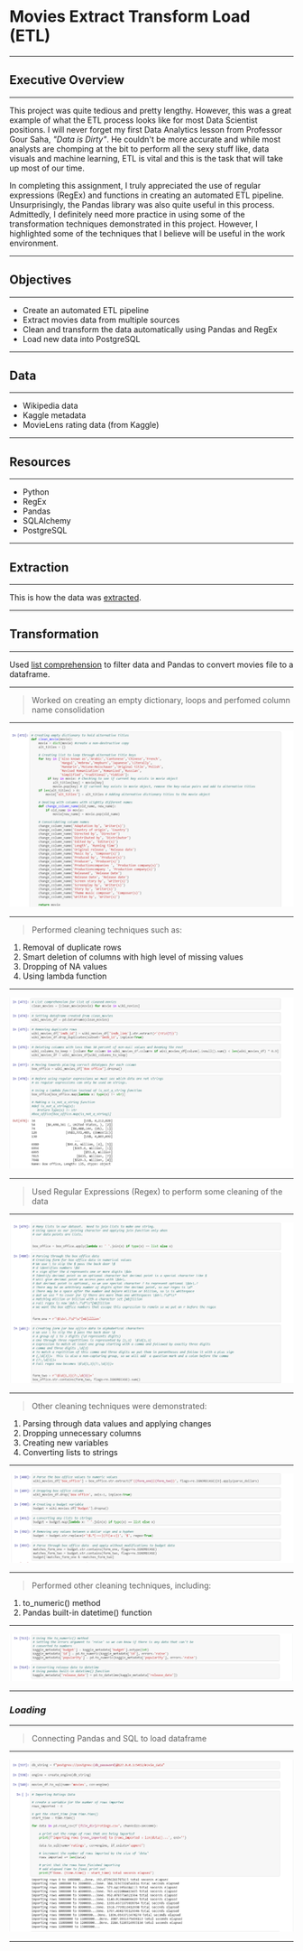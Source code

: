 # Movies Extract Transform Load (ETL)
-------------------------
## Executive Overview ##
-------------------------
This project was quite tedious and pretty lengthy.  However, this was a great example of what the ETL
process looks like for most Data Scientist positions.  I will never forget my first Data Analytics lesson
from Professor Gour Saha, _"Data is Dirty"_.  He couldn't be more accurate and while most analysts are
chomping at the bit to perform all the sexy stuff like, data visuals and machine learning, ETL is vital 
and this is the task that will take up most of our time.

In completing this assignment, I truly appreciated the use of regular expressions (RegEx) and functions in 
creating an automated ETL pipeline.  Unsurprisingly, the Pandas library was also quite useful in this process.
Admittedly, I definitely need more practice in using some of the transformation techniques demonstrated in 
this project. However, I highlighted some of the techniques that I believe will be useful in the work 
environment.

-----------------
## Objectives ##
-----------------
* Create an automated ETL pipeline
* Extract movies data from multiple sources
* Clean and transform the data automatically using Pandas and RegEx
* Load new data into PostgreSQL

-----------
## Data ## 
-----------
* Wikipedia data
* Kaggle metadata
* MovieLens rating data (from Kaggle)

----------------
## Resources ##
----------------
* Python
* RegEx
* Pandas
* SQLAlchemy
* PostgreSQL

-----------------
## Extraction ##
-----------------
This is how the data was [extracted](https://github.com/GR8505/Movies-ETL/blob/master/Images/Extraction.png).

---------------------
## Transformation ##
---------------------
Used [list comprehension](https://github.com/GR8505/Movies-ETL/blob/master/Images/Transformation1.png) to filter data and  Pandas to convert movies file to a dataframe.

---------------------------------------------------------------------------------------------------
> Worked on creating an empty dictionary, loops and perfomed column name consolidation
---------------------------------------------------------------------------------------------------
![](https://github.com/GR8505/Movies-ETL/blob/master/Images/Transformation2.png)


---------------------------------------------------------------------------------------------------
> Performed cleaning techniques such as:
1. Removal of duplicate rows
2. Smart deletion of columns with high level of missing values
3. Dropping of NA values
4. Using lambda function
---------------------------------------------------------------------------------------------------
![](https://github.com/GR8505/Movies-ETL/blob/master/Images/Transformation3.png)


---------------------------------------------------------------------------------------------------
> Used Regular Expressions (Regex) to perform some cleaning of the data
--------------------------------------------------------------------------------------------------
![](https://github.com/GR8505/Movies-ETL/blob/master/Images/Transformation4.png)


--------------------------------------------------------------------------------------------
> Other cleaning techniques were demonstrated:
1) Parsing through data values and applying changes
2) Dropping unnecessary columns
3) Creating new variables
4) Converting lists to strings
-------------------------------------------------------------------------------------------
![](https://github.com/GR8505/Movies-ETL/blob/master/Images/Transformation5.png)


-------------------------------------------------------------------------------------------
> Performed other cleaning techniques, including:
1) to_numeric() method
2) Pandas built-in datetime() function
-------------------------------------------------------------------------------------------
![](https://github.com/GR8505/Movies-ETL/blob/master/Images/Transformation6.png)


-------------------------------------------------------------------------------------------
### _Loading_ ###

------------------------------------------------------------------------------------------
> Connecting Pandas and SQL to load dataframe
------------------------------------------------------------------------------------------
![](https://github.com/GR8505/Movies-ETL/blob/master/Images/Load.png)


------------------------------------------------------------------------------------------

